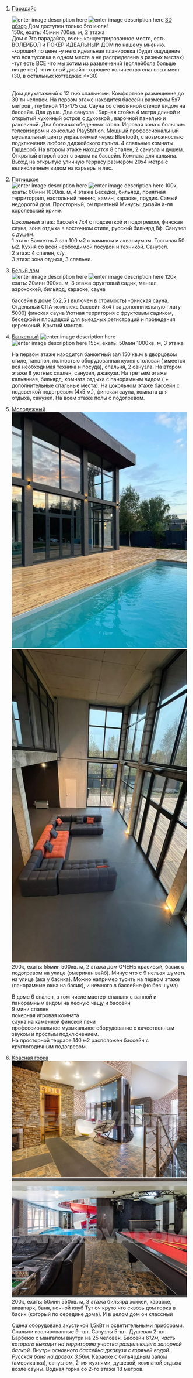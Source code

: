 1. [Парадайс](https://shchyolkovo.cian.ru/rent/suburban/249009643/)
	
	![enter image description here](https://images.cdn-cian.ru/images/27/343/721/posutochnyj-dom-shcelkovo-radonezhskaya-ulica-1273437283-1.jpg)
	![enter image description here](https://images.cdn-cian.ru/images/82/305/241/posutochnyj-dom-shcelkovo-radonezhskaya-ulica-1425032825-1.jpg)
	[3D обзор](https://vrtours.one/virtual_tours/lofthouse21/)
	Дом доступен только 5го июля!
	\
 	150к, ехать: 45мин
	700кв. м, 2 этажа
   \
	Дом с 7го парадайса, очень концентрированное место, есть ВОЛЕЙБОЛ и ПОКЕР
ИДЕАЛЬНЫЙ ДОМ по нашему мнению. 
-хороший по цене
-у него идеальная планировка (будет ощущение что вся тусовка в одном месте а не распределена в разных местах)
-тут есть ВСЕ что мы хотим из развлечений (воллейбола больше нигде нет)
-стильный дизайн
-хорошее количество спальных мест (30, в остальных коттеджах <=30)

	\
	Дом двухэтажный с 12 тью спальнями. Комфортное размещение до 30 ти человек. На первом этаже находится бассейн размером 5х7 метров , глубиной 145-175 см. Сауна со стеклянной стеной видом на бассейн. Два душа. Два санузла . Барная стойка 4 метра длиной и открытый кухонный остров с духовкой , варочной панелью и раковиной. Два больших обеденных стола. Игровая зона с большим телевизором и консолью PlayStation. Мощный профессиональный музыкальный центр управляемый через Bluetooth, с возможностью подключения любого диджейского пульта. 4 спальные комнаты. Гардероб. На втором этаже находятся 8 спален, 2 санузла и душем. Открытый второй свет с видом на бассейн. Комната для кальяна. Выход на открытую уличную террасу размером 20х4 метра с великолепным видом на карьеры и лес.

2. [Пятницкое](https://mosarend.ru/map/arenda-kottedzhei/kottedzh-na-50-chelovek-406.html)
	\
	![enter image description here](https://mosarend.ru/upload/object/4/0/6/medium_406-1j9a7702.jpg)
	![enter image description here](https://mosarend.ru/upload/object/4/0/6/medium_406-1j9a7736.jpg)
	100к, ехать: 60мин
1000кв. м, 4 этажа
Беседка, бильярд, приятная территоррия, настольный теннис, камин, караоке, прудик. Самый недорогой дом. Просторный, оч приятный
Минусы: дизайн а-ля королевский кринж

	Цокольный этаж: бассейн 7х4 с подсветкой и подогревом, финская сауна, зона отдыха в восточном стиле, русский бильярд 8ф. Санузел с душем.  
1 этаж: Банкетный зал 100 м2 с камином и аквариумом. Гостиная 50 м2. Кухня со всей необходимой посудой и техникой. Санузел.  
2 этаж: 4 спален, с/у.  
3 этаж: зона отдыха, 3 спальни.

3. [Белый дом](https://mytishchi.cian.ru/rent/suburban/316749082/)
   	\
	![enter image description here](https://images.cdn-cian.ru/images/posutochnyj-dom-krasnaya-gorka-teplichnaya-ulica-2466309898-1.jpg)
	![enter image description here](https://images.cdn-cian.ru/images/posutochnyj-dom-krasnaya-gorka-teplichnaya-ulica-2466413128-1.jpg)
	120к, ехать: 20мин
900кв. м, 3 этажа
фруктовый садик, мангал, аэрохоккей, бильярд, караоке, сауна
	
	бассейн в доме 5х2,5 ( включен в стоимость) -финская сауна. 
	Отдельный СПА-комплекс бассейн 8х4 ( за дополнительную плату 5000) финская сауна 
	Уютная территория с фруктовым садиком, беседкой и площадкой для выездных регистраций и проведения церемоний. 
	Крытый мангал.

4. [Банкетный](https://vidnoye.cian.ru/rent/suburban/316676663/)
![enter image description here](https://images.cdn-cian.ru/images/posutochnyj-dom-zhabkino-centralnaya-ulica-2464628442-1.jpg)![enter image description here](https://images.cdn-cian.ru/images/posutochnyj-dom-zhabkino-centralnaya-ulica-2464628439-1.jpg)
155к, ехать: 50мин
1000кв. м, 3 этажа

	На первом этаже находится банкетный зал 150 кв.м в дворцовом стиле, танцпол, полностью оборудованная кухня столовая ( имеется вся необходимая техника и посуда), спальня, 2 санузла. На втором этаже 8 уютных спален, санузел, джакузи. На третьем этаже кальянная, бильярд, комната отдыха с панорамным видом ( + дополнительные спальные места). На цокольном этаже бассейн с подсветкой подогревом (4х5 м.), финская сауна, комната для отдыха, санузел. На всем этаже полы с подогревом.

5. [Молодежный](https://safarovadom.com/catalog/18/)
![](photo_2025-05-24_00-35-40.jpg)
![](photo_2025-05-24_00-35-38.jpg)
\
200к, ехать: 55мин
500кв. м, 2 этажа
дом ОЧЕНЬ красивый, басик с подогревом на улице (омерикан вайб). Минус что с 9 нельзя шуметь на улице (ака у басика).
 Можно например тусить на первом этаже (панорамные окна на басик), и немного в бассейне (но без шума)

	В доме 6 спален, в том числе мастер-спальня с ванной и панорамным видом на лесную чащу и бассейн  
9 мини спален  
покерная игровая комната  
сауна на каменной финской печи  
профессиональное музыкальное оборудование с качественным звуком и простым подключением.  
  На просторной террасе 140 м2 расположен бассейн с круглогодичным подогревом.

6. [Красная горка](https://safarovadom.com/catalog/10/)
  ![](image_2025-05-24_00-56-26.png)
  ![](image_2025-05-24_00-56-27.png)
	200к, ехать: 50мин
550кв. м, 3 этажа
бильярд хоккей, караоке, аквапарк, баня, ночной клуб
Тут оч круто что сквозь дом горка в басик (который по середине дома). И в целом дом оч классный

	
	  Сцена оборудована акустикой 1,5кВт и осветительными приборами.
   Спальни изолированные 9 -шт.
   Санузлы 5-шт.
   Душевая 2-шт.
   Барбекю с мангалом внутри на 25 человек.
   Бассейн 6*12м, часть которого выходит на территорию участка разделяющего запорной балкой. Внутри основного бассейна джакузи с горячей водой.
   Русская баня на дровах 3,5*6м.
   Караоке с бильярдным залом (американка), санузлом, 2-мя кухнями, душевой, комнатой отдыха возле сауны.
   Водная горка со 2-го этажа 18 метров.
